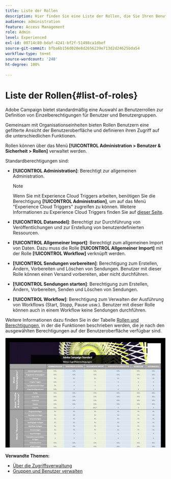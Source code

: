 ```yaml
---
title: Liste der Rollen
description: Hier finden Sie eine Liste der Rollen, die Sie Ihren Benutzern zuweisen können
audience: administration
feature: Access Management
role: Admin
level: Experienced
exl-id: 00714c80-bdaf-4241-bf2f-51498ca1dbef
source-git-commit: bfba6b156d020e8d2656239e713d2d24625bda54
workflow-type: tm+mt
source-wordcount: '248'
ht-degree: 100%

---
```


# Liste der Rollen{#list-of-roles}

Adobe Campaign bietet standardmäßig eine Auswahl an Benutzerrollen zur Definition von Einzelberechtigungen für Benutzer und Benutzergruppen.

Gemeinsam mit Organisationseinheiten bieten Rollen Benutzern eine gefilterte Ansicht der Benutzeroberfläche und definieren ihren Zugriff auf die unterschiedlichen Funktionen.

Rollen können über das Menü **[!UICONTROL Administration > Benutzer &amp; Sicherheit > Rollen]** verwaltet werden.

Standardberechtigungen sind:

* **[!UICONTROL Administration]**: Berechtigt zur allgemeinen Administration.

   >[!NOTE]
   >
   >Wenn Sie mit Experience Cloud Triggers arbeiten, benötigen Sie die Berechtigung **[!UICONTROL Administration]**, um auf das Menü &quot;Experience Cloud Triggers&quot; zugreifen zu können. Weitere Informationen zu Experience Cloud Triggers finden Sie auf [dieser Seite](../../integrating/using/about-adobe-experience-cloud-triggers.md).

* **[!UICONTROL Datamodel]**: Berechtigt zur Durchführung von Veröffentlichungen und zur Erstellung von benutzerdefinierten Ressourcen.
* **[!UICONTROL Allgemeiner Import]**: Berechtigt zum allgemeinen Import von Daten. Dazu muss die Rolle **[!UICONTROL Allgemeiner Import]** mit der Rolle **[!UICONTROL Workflow]** verknüpft werden.
* **[!UICONTROL Sendungen vorbereiten]**: Berechtigung zum Erstellen, Ändern, Vorbereiten und Löschen von Sendungen. Benutzer mit dieser Rolle können einen Versand vorbereiten, aber nicht durchführen.
* **[!UICONTROL Sendungen starten]**: Berechtigung zum Erstellen, Ändern, Vorbereiten, Senden und Löschen von Sendungen.
* **[!UICONTROL Workflow]**: Berechtigung zum Verwalten der Ausführung von Workflows (Start, Stopp, Pause usw.). Benutzer mit dieser Rolle können auch in einem Workflow keine Sendungen durchführen.

Weitere Informationen dazu finden Sie in der Tabelle [Rollen und Berechtigungen](/help/administration/using/assets/acs_rights.pdf), in der die Funktionen beschrieben werden, die je nach den ausgewählten Berechtigungen auf der Benutzeroberfläche verfügbar sind.

[![image](assets/user_management_3.png)](https://experienceleague.adobe.com/docs/campaign-standard/assets/acs_rights.pdf?lang=de)

**Verwandte Themen:**

* [Über die Zugriffsverwaltung](../../administration/using/about-access-management.md)
* [Gruppen und Benutzer verwalten](../../administration/using/managing-groups-and-users.md)
